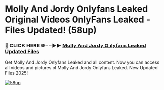 # Molly And Jordy Onlyfans Leaked Original Videos 0nlyFans Leaked - Files Updated! (58up)

<h3>🔴 CLICK HERE 🌐==►► <a href="https://tinyurl.com/2wckxsce" rel="nofollow">Molly And Jordy Onlyfans Leaked Updated Files</a></h3>

Get Molly And Jordy Onlyfans Leaked and all content. Now you can access all videos and pictures of Molly And Jordy Onlyfans Leaked. New Updated Files 2025!

[![58up](https://i.imgur.com/AFduVYN.gif)](https://tinyurl.com/2wckxsce)
